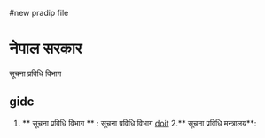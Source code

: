  #new pradip file 
 #   नेपाल सरकार 
  सूचना प्रविधि विभाग
  ##  gidc
  1. ** सूचना प्रविधि विभाग ** : सूचना प्रविधि विभाग [doit](www.doit.gov.np)
  2.** सूचना प्रविधि मन्त्रालय**: 